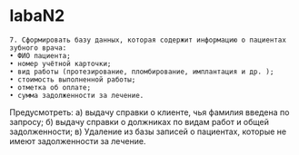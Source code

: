 # labaN2
    7. Сформировать базу данных, которая содержит информацию о пациентах зубного врача:
    • ФИО пациента;
    • номер учётной карточки;
    • вид работы (протезирование, пломбирование, имплантация и др. );
    • стоимость выполненной работы;
    • отметка об оплате;
    • сумма задолженности за лечение.

Предусмотреть:
а) выдачу справки о клиенте, чья фамилия введена по запросу; 
б) выдачу справки о должниках по видам работ и общей задолженности;
в) Удаление из базы записей о пациентах, которые не имеют задолженности за лечение.
